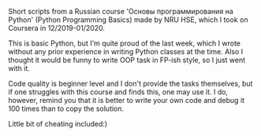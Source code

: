 Short scripts from a Russian course 'Основы программирования на Python' (Python Programming Basics) made by NRU HSE, which I took on Coursera in 12/2019-01/2020.

This is basic Python, but I'm quite proud of the last week, which I wrote without any prior experience in writing Python classes at the time. Also I thought it would be funny to write OOP task in FP-ish style, so I just went with it.

Code quality is beginner level and I don't provide the tasks themselves, but if one struggles with this course and finds this, one may use it. I do, however, remind you that it is better to write your own code and debug it 100 times than to copy the solution.

Little bit of cheating included:)
